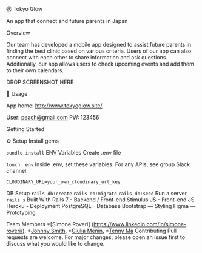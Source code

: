 
㊗️ Tokyo Glow

An app that connect and future parents in Japan

Overview

Our team has developed a mobile app designed to assist future parents in finding the best clinic based on various criteria. Users of our app can also connect with each other to share information and ask questions. Additionally, our app allows users to check upcoming events and add them to their own calendars.

DROP SCREENSHOT HERE

📕 Usage

App home: http://www.tokyoglow.site/

User: peach@gmail.com
PW: 123456


Getting Started

⚙️ Setup
Install gems

`bundle install`
ENV Variables
Create .env file

`touch .env`
Inside .env, set these variables. For any APIs, see group Slack channel.

`CLOUDINARY_URL=your_own_cloudinary_url_key`

DB Setup
`rails db:create`
`rails db:migrate`
`rails db:seed`
Run a server
`rails s`
Built With
Rails 7 - Backend / Front-end
Stimulus JS - Front-end JS
Heroku - Deployment
PostgreSQL - Database
Bootstrap — Styling
Figma — Prototyping


Team Members
*[Simone Roveri] (https://www.linkedin.com/in/simone-roveri/), *[Johnny Smith](https://www.linkedin.com/in/jonathan-smith-046007138/), *[Giulia Menin](https://www.linkedin.com/in/giuliamenin/), *[Tenny Ma](https://www.linkedin.com/in/tennyma/)
Contributing
Pull requests are welcome. For major changes, please open an issue first to discuss what you would like to change.

